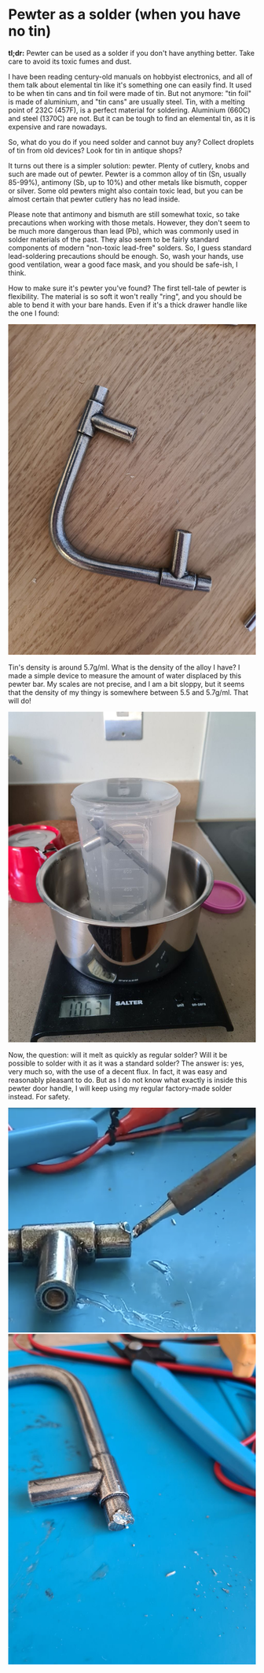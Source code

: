 # Pewter as a solder (when you have no tin)

**tl;dr:** Pewter can be used as a solder if you don't have anything better. Take care to avoid its toxic fumes and dust.

I have been reading century-old manuals on hobbyist electronics, and all of them talk about elemental tin like it's something one can easily find. It used to be when tin cans and tin foil were made of tin. But not anymore: "tin foil" is made of aluminium, and "tin cans" are usually steel. Tin, with a melting point of 232C (457F), is a perfect material for soldering. Aluminium (660C) and steel (1370C) are not. But it can be tough to find an elemental tin, as it is expensive and rare nowadays.

So, what do you do if you need solder and cannot buy any? Collect droplets of tin from old devices? Look for tin in antique shops?

It turns out there is a simpler solution: pewter. Plenty of cutlery, knobs and such are made out of pewter. Pewter is a common alloy of tin (Sn, usually 85-99%), antimony (Sb, up to 10%) and other metals like bismuth, copper or silver. Some old pewters might also contain toxic lead, but you can be almost certain that pewter cutlery has no lead inside.

Please note that antimony and bismuth are still somewhat toxic, so take precautions when working with those metals. However, they don't seem to be much more dangerous than lead (Pb), which was commonly used in solder materials of the past. They also seem to be fairly standard components of modern "non-toxic lead-free" solders. So, I guess standard lead-soldering precautions should be enough. So, wash your hands, use good ventilation, wear a good face mask, and you should be safe-ish, I think.

How to make sure it's pewter you've found? The first tell-tale of pewter is flexibility. The material is so soft it won't really "ring", and you should be able to bend it with your bare hands. Even if it's a thick drawer handle like the one I found:

![()](01_pewter.jpg)

Tin's density is around 5.7g/ml. What is the density of the alloy I have? I made a simple device to measure the amount of water displaced by this pewter bar. My scales are not precise, and I am a bit sloppy, but it seems that the density of my thingy is somewhere between 5.5 and 5.7g/ml. That will do!

![()](04_archimedes.jpg)

Now, the question: will it melt as quickly as regular solder? Will it be possible to solder with it as it was a standard solder? The answer is: yes, very much so, with the use of a decent flux. In fact, it was easy and reasonably pleasant to do. But as I do not know what exactly is inside this pewter door handle, I will keep using my regular factory-made solder instead. For safety.

![()](02_iron.png)
![()](03_melt.jpg)
